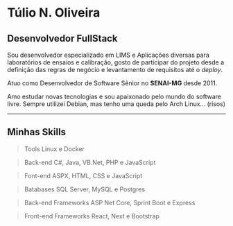 # Túlio N. Oliveira

## Desenvolvedor FullStack

Sou desenvolvedor especializado em LIMS e Aplicações diversas para laboratórios de ensaios e calibração, gosto de participar do projeto desde a definição das regras de negócio e levantamento de requisitos até o *deploy*.

Atuo como Desenvolvedor de Software Sênior no **SENAI-MG** desde 2011.

Amo estudar novas tecnologias e sou apaixonado pelo mundo do software livre. Sempre utilizei Debian, mas tenho uma queda pelo Arch Linux... (risos)

<hr />

## Minhas Skills

> Tools
Linux e Docker

> Back-end
C#, Java, VB.Net, PHP e JavaScript

> Font-end
ASPX, HTML, CSS e JavaScript

> Batabases
SQL Server, MySQL e Postgres

> Back-end Frameworks
ASP Net Core, Sprint Boot e Express

> Front-end Frameworks
React, Next e Bootstrap

<!--
**tulionicolas/tulionicolas** is a ✨ _special_ ✨ repository because its `README.md` (this file) appears on your GitHub profile.

Here are some ideas to get you started:

- 🔭 I’m currently working on ...
- 🌱 I’m currently learning ...
- 👯 I’m looking to collaborate on ...
- 🤔 I’m looking for help with ...
- 💬 Ask me about ...
- 📫 How to reach me: ...
- 😄 Pronouns: ...
- ⚡ Fun fact: ...
-->
